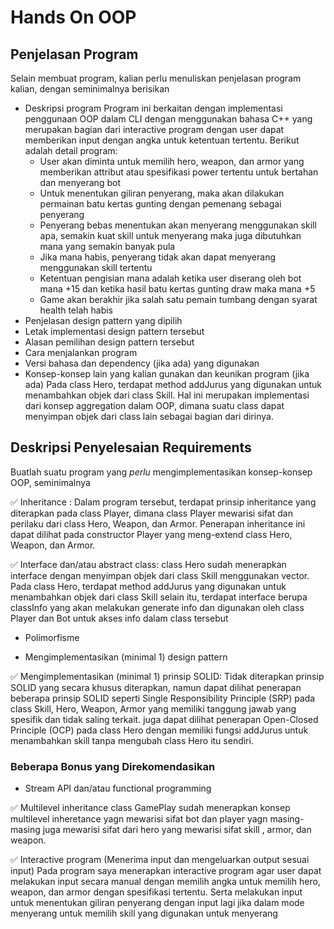 # Hands On OOP

## Penjelasan Program

Selain membuat program, kalian perlu menuliskan penjelasan program kalian, dengan seminimalnya berisikan

- Deskripsi program
    Program ini berkaitan dengan implementasi penggunaan OOP dalam CLI dengan menggunakan bahasa C++ yang merupakan bagian  dari interactive program dengan user dapat memberikan input dengan angka untuk ketentuan tertentu. Berikut adalah detail program:
    - User akan diminta untuk memilih hero, weapon, dan armor yang memberikan attribut atau spesifikasi power tertentu untuk bertahan dan menyerang bot
    - Untuk menentukan giliran penyerang, maka akan dilakukan permainan batu kertas gunting dengan pemenang sebagai penyerang
    - Penyerang bebas menentukan akan menyerang menggunakan skill apa, semakin kuat skill untuk menyerang maka juga dibutuhkan mana yang semakin banyak pula
    - Jika mana habis, penyerang tidak akan dapat menyerang menggunakan skill tertentu 
    - Ketentuan pengisian mana adalah ketika user diserang oleh bot mana +15 dan ketika hasil batu kertas gunting draw maka mana +5
    - Game akan berakhir jika salah satu pemain tumbang dengan syarat health telah habis
- Penjelasan design pattern yang dipilih
- Letak implementasi design pattern tersebut
- Alasan pemilihan design pattern tersebut
- Cara menjalankan program
- Versi bahasa dan dependency (jika ada) yang digunakan
- Konsep-konsep lain yang kalian gunakan dan keunikan program (jika ada)
  Pada class Hero, terdapat method addJurus yang digunakan untuk menambahkan objek dari class Skill. Hal ini merupakan implementasi dari konsep aggregation dalam OOP, dimana suatu class dapat menyimpan objek dari class lain sebagai bagian dari dirinya.

## Deskripsi Penyelesaian Requirements

Buatlah suatu program yang _perlu_ mengimplementasikan konsep-konsep OOP, seminimalnya

✅ Inheritance :
  Dalam program tersebut, terdapat prinsip inheritance yang diterapkan pada class Player, dimana class Player mewarisi sifat dan perilaku dari class Hero, Weapon, dan Armor. Penerapan inheritance ini dapat dilihat pada constructor Player yang meng-extend class Hero, Weapon, dan Armor.

✅ Interface dan/atau abstract class:
  class Hero sudah menerapkan interface dengan menyimpan objek dari class Skill menggunakan vector. Pada class Hero, terdapat method addJurus yang digunakan untuk menambahkan objek dari class Skill selain itu, terdapat interface berupa classInfo yang akan melakukan generate info dan digunakan oleh class Player dan Bot untuk akses info dalam class tersebut

- Polimorfisme

- Mengimplementasikan (minimal 1) design pattern

✅ Mengimplementasikan (minimal 1) prinsip SOLID: 
  Tidak diterapkan prinsip SOLID yang secara khusus diterapkan, namun dapat dilihat penerapan beberapa prinsip SOLID seperti Single Responsibility Principle (SRP) pada class Skill, Hero, Weapon, Armor yang memiliki tanggung jawab yang spesifik dan tidak saling terkait. juga dapat dilihat penerapan Open-Closed Principle (OCP) pada class Hero dengan memiliki fungsi addJurus untuk menambahkan skill tanpa mengubah class Hero itu sendiri.


### Beberapa Bonus yang Direkomendasikan

- Stream API dan/atau functional programming

✅ Multilevel inheritance
  class GamePlay sudah menerapkan konsep multilevel inheretance yagn mewarisi sifat bot dan player yagn masing-masing juga mewarisi sifat dari hero yang mewarisi sifat skill , armor, dan weapon.

✅ Interactive program (Menerima input dan mengeluarkan output sesuai input)
  Pada program saya menerapkan interactive program agar user dapat melakukan input secara manual dengan memilih angka untuk memilih hero, weapon, dan armor dengan spesifikasi tertentu. Serta melakukan input untuk menentukan giliran penyerang dengan input lagi jika dalam mode menyerang untuk memilih skill yang digunakan untuk menyerang
